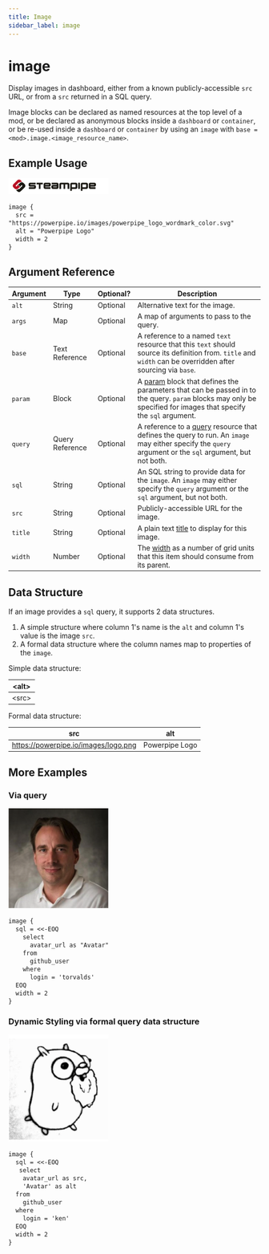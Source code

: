 ```yaml
---
title: Image
sidebar_label: image
---
```


# image

Display images in dashboard, either from a known publicly-accessible `src` URL, or from a `src` returned in a SQL query.

Image blocks can be declared as named resources at the top level of a mod, or be declared as anonymous blocks inside a `dashboard` or `container`, or be re-used inside a `dashboard` or `container` by using an `image` with `base = <mod>.image.<image_resource_name>`.


## Example Usage

<img src="/images/reference_examples/image_ex_1.png" width="200pt" />

```hcl
image {
  src = "https://powerpipe.io/images/powerpipe_logo_wordmark_color.svg"
  alt = "Powerpipe Logo"
  width = 2
}
```


## Argument Reference
| Argument | Type | Optional? | Description
|-|-|-|-
| `alt` |  String	| Optional | Alternative text for the image.
| `args` | Map | Optional| A map of arguments to pass to the query.  
| `base` |   Text Reference		| Optional | A reference to a named `text` resource that this `text` should source its definition from. `title` and `width` can be overridden after sourcing via `base`.
| `param` | Block | Optional| A [param](reference/mod-resources/query#param) block that defines the parameters that can be passed in to the query.  `param` blocks may only be specified for images that specify the `sql` argument. 
| `query` | Query Reference | Optional | A reference to a [query](reference/mod-resources/query) resource that defines the query to run.  An `image`  may either specify the `query` argument or the `sql` argument, but not both.
| `sql` |  String	| Optional |  An SQL string to provide data for the `image`.  An `image` may either specify the `query` argument or the `sql` argument, but not both.
| `src` |  String	| Optional | Publicly-accessible URL for the image.
| `title` |  String	| Optional | A plain text [title](/docs/reference/mod-resources/dashboard#title) to display for this image.
| `width` |  Number	| Optional | The [width](/docs/reference/mod-resources/dashboard#width) as a number of grid units that this item should consume from its parent.

## Data Structure

If an image provides a `sql` query, it supports 2 data structures.

1. A simple structure where column 1's name is the `alt` and column 1's value is the image `src`.
2. A formal data structure where the column names map to properties of the `image`.

Simple data structure:

| <alt\> |
|--------|
| <src\> |

Formal data structure:

| src                                  | alt            |
| ------------------------------------ | -------------- |
| https://powerpipe.io/images/logo.png | Powerpipe Logo |


## More Examples


### Via query
<img src="/images/reference_examples/image_ex_torvalds.png" width="200pt" />

```hcl
image {
  sql = <<-EOQ
    select 
      avatar_url as "Avatar"
    from 
      github_user 
    where 
      login = 'torvalds'
  EOQ
  width = 2
}
```


### Dynamic Styling via formal query data structure
<img src="/images/reference_examples/image_ex_ken.png" width="200pt" />

```hcl
image {
  sql = <<-EOQ
   select 
    avatar_url as src,
    'Avatar' as alt
  from 
    github_user 
  where 
    login = 'ken'
  EOQ
  width = 2
}
```